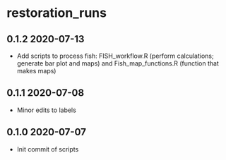 # restoration_runs

## 0.1.2 2020-07-13
* Add scripts to process fish: FISH_workflow.R (perform calculations; generate bar plot and maps) and Fish_map_functions.R (function that makes maps)

## 0.1.1 2020-07-08
* Minor edits to labels

## 0.1.0 2020-07-07
* Init commit of scripts